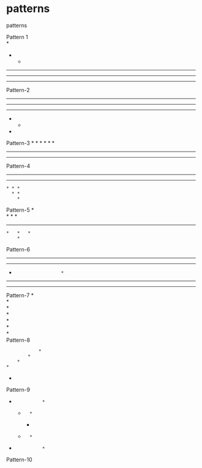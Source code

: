 # patterns
patterns 

Pattern 1                                
*
* *
* * *
* * * *
* * * * *

Pattern-2
* * * * *
* * * *
* * *
* *
*

Pattern-3
         *
       * *
     * * *
   * * * *
 * * * * *
  

Pattern-4
* * * * *
  * * * *
    * * *
      * *
        *
        
 Pattern-5
   	*	
	*	*	*	
*	*	*	*	*	
	*	*	*	
		*
 Pattern-6
 
 *	*	*		*	*	*	
 *	*				*	*	
 *						*	
 *	*				*	*	
 *	*	*		*	*	*	
 
Pattern-7
*	
	*	
		*	
			*	
				*	
					*	
						*	
Pattern-8

				*	
			*		
		*			
	*				
*					
Pattern-9
*				*	
	*		*		
		*			
	*		*		
*				*	
Pattern-10
